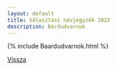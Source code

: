 ```yaml
---
layout: default
title: Választási névjegyzék 2022
description: Bárdudvarnok
---
```


{% include Baardudvarnok.html %}

[Vissza](./)